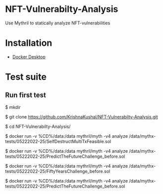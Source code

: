 # NFT-Vulnerabilty-Analysis
Use Mythril to statically analyze NFT-vulnerabilities
# Installation

 - [Docker Desktop](https://mythril-classic.readthedocs.io/en/master/installation.html#docker)

# Test suite

## Run first test

$ mkdir <foldername>

$ git clone https://github.com/KrishnaKushal/NFT-Vulnerabilty-Analysis.git

$ cd NFT-Vulnerabilty-Analysis/

$ docker run -v %CD%/data:/data mythril/myth -v4 analyze /data/mythx-tests/05222022-25/SelfDestructMultiTxFeasible.sol

$ docker run -v %CD%/data:/data mythril/myth -v4 analyze /data/mythx-tests/05222022-25/PredictTheFutureChallenge_before.sol

$ docker run -v %CD%/data:/data mythril/myth -v4 analyze /data/mythx-tests/05222022-25/FiftyYearsChallenge_before.sol

$ docker run -v %CD%/data:/data mythril/myth -v4 analyze /data/mythx-tests/05222022-25/PredictTheFutureChallenge_before.sol
